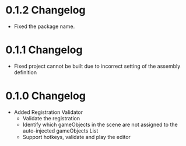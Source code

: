 # 0.1.2 Changelog
- Fixed the package name.

# 0.1.1 Changelog
- Fixed project cannot be built due to incorrect setting of the assembly definition

# 0.1.0 Changelog
- Added Registration Validator
  - Validate the registration
  - Identify which gameObjects in the scene are not assigned to the auto-injected gameObjects List
  - Support hotkeys, validate and play the editor